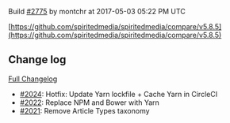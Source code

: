 Build [#2775](https://circleci.com/gh/spiritedmedia/spiritedmedia/2775) by montchr at 2017-05-03 05:22 PM UTC

[https://github.com/spiritedmedia/spiritedmedia/compare/v5.8.5](https://github.com/spiritedmedia/spiritedmedia/compare/v5.8.5)
## Change log
[Full Changelog](https://github.com/spiritedmedia/spiritedmedia/compare/v5.8.4...v5.8.5)

 - [#2024](https://github.com/spiritedmedia/spiritedmedia/pull/2024): Hotfix: Update Yarn lockfile + Cache Yarn in CircleCI
 - [#2022](https://github.com/spiritedmedia/spiritedmedia/pull/2022): Replace NPM and Bower with Yarn
 - [#2021](https://github.com/spiritedmedia/spiritedmedia/pull/2021): Remove Article Types taxonomy
